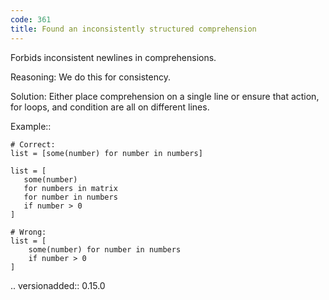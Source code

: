 ```yaml
---
code: 361
title: Found an inconsistently structured comprehension
---
```



Forbids inconsistent newlines in comprehensions.

Reasoning:
    We do this for consistency.

Solution:
    Either place comprehension on a single line or ensure that action,
    for loops, and condition are all on different lines.

Example::

    # Correct:
    list = [some(number) for number in numbers]

    list = [
       some(number)
       for numbers in matrix
       for number in numbers
       if number > 0
    ]

    # Wrong:
    list = [
        some(number) for number in numbers
        if number > 0
    ]

.. versionadded:: 0.15.0